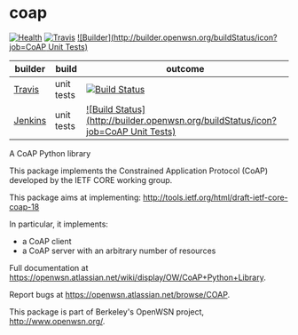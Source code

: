 coap
====

[![Health](https://landscape.io/github/openwsn-berkeley/coap/develop/landscape.png)](https://landscape.io/github/openwsn-berkeley/coap/develop)
[![Travis](https://travis-ci.org/openwsn-berkeley/coap.png?branch=develop)](https://travis-ci.org/openwsn-berkeley/coap)
[![Builder](http://builder.openwsn.org/buildStatus/icon?job=CoAP Unit Tests)](http://builder.openwsn.org/job/CoAP%20Unit%20Tests/)

|              builder                                            |      build            | outcome
| --------------------------------------------------------------- | --------------------- | -------
| [Travis](https://travis-ci.org/openwsn-berkeley/coap)           | unit tests            | [![Build Status](https://travis-ci.org/openwsn-berkeley/coap.png?branch=develop)](https://travis-ci.org/openwsn-berkeley/coap)
| [Jenkins](http://builder.openwsn.org/job/CoAP%20Unit%20Tests/)  | unit tests            | [![Build Status](http://builder.openwsn.org/buildStatus/icon?job=CoAP Unit Tests)](http://builder.openwsn.org/job/CoAP%20Unit%20Tests/)

A CoAP Python library

This package implements the Constrained Application Protocol (CoAP)
developed by the IETF CORE working group.

This package aims at implementing:
http://tools.ietf.org/html/draft-ietf-core-coap-18

In particular, it implements:
- a CoAP client
- a CoAP server with an arbitrary number of resources

Full documentation at https://openwsn.atlassian.net/wiki/display/OW/CoAP+Python+Library.

Report bugs at https://openwsn.atlassian.net/browse/COAP.

This package is part of Berkeley's OpenWSN project,
http://www.openwsn.org/.
